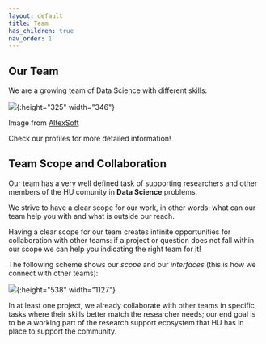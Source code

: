 ```yaml
---
layout: default
title: Team
has_children: true
nav_order: 1
---
```


## Our Team

We are a growing team of Data Science with different skills:


![](images/DataScientist.png){:height="325" width="346"}


Image from [AltexSoft](https://www.altexsoft.com/) 

Check our profiles for more detailed information!



## Team Scope and Collaboration

Our team has a very well defined task of supporting researchers and other members of the HU comunity in **Data Science** problems. 

We strive to have a clear scope for our work, in other words: what can our team help you with and what is outside our reach. 

Having a clear scope for our team creates infinite opportunities for collaboration with other teams: if a project or question does not fall within our scope we can help you indicating the right team for it!

The following scheme shows our *scope* and our *interfaces* (this is how we connect with other teams):

![](images/DSP_scope.png){:height="538" width="1127"}

In at least one project, we already collaborate with other teams in specific tasks where their skills better match the researcher needs; our end goal is to be a working part of the research support ecosystem that HU has in place to support the community.







 
